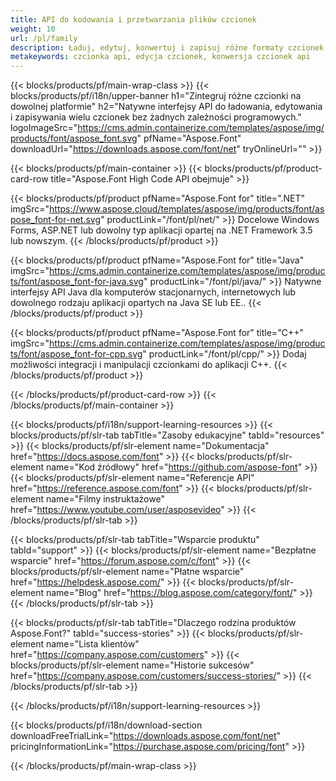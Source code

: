 ```yaml
---
title: API do kodowania i przetwarzania plików czcionek
weight: 10
url: /pl/family
description: Ładuj, edytuj, konwertuj i zapisuj różne formaty czcionek na dowolnej platformie bez żadnych innych zależności oprogramowania dzięki rozwiązaniom dla .NET, C++ i Java
metakeywords: czcionka api, edycja czcionek, konwersja czcionek api
---
```


{{< blocks/products/pf/main-wrap-class >}}
{{< blocks/products/pf/i18n/upper-banner h1="Zintegruj różne czcionki na dowolnej platformie" h2="Natywne interfejsy API do ładowania, edytowania i zapisywania wielu czcionek bez żadnych zależności programowych." logoImageSrc="https://cms.admin.containerize.com/templates/aspose/img/products/font/aspose_font.svg" pfName="Aspose.Font" downloadUrl="https://downloads.aspose.com/font/net" tryOnlineUrl="" >}}

{{< blocks/products/pf/main-container >}}
{{< blocks/products/pf/product-card-row title="Aspose.Font High Code API obejmuje" >}}

{{< blocks/products/pf/product pfName="Aspose.Font for" title=".NET" imgSrc="https://www.aspose.cloud/templates/aspose/img/products/font/aspose_font-for-net.svg" productLink="/font/pl/net/" >}}
Docelowe Windows Forms, ASP.NET lub dowolny typ aplikacji opartej na .NET Framework 3.5 lub nowszym.
{{< /blocks/products/pf/product >}}

{{< blocks/products/pf/product pfName="Aspose.Font for" title="Java" imgSrc="https://cms.admin.containerize.com/templates/aspose/img/products/font/aspose_font-for-java.svg" productLink="/font/pl/java/" >}}
Natywne interfejsy API Java dla komputerów stacjonarnych, internetowych lub dowolnego rodzaju aplikacji opartych na Java SE lub EE..
{{< /blocks/products/pf/product >}}

{{< blocks/products/pf/product pfName="Aspose.Font for" title="C++" imgSrc="https://cms.admin.containerize.com/templates/aspose/img/products/font/aspose_font-for-cpp.svg" productLink="/font/pl/cpp/" >}}
Dodaj możliwości integracji i manipulacji czcionkami do aplikacji C++.
{{< /blocks/products/pf/product >}}

{{< /blocks/products/pf/product-card-row >}}
{{< /blocks/products/pf/main-container >}}

{{< blocks/products/pf/i18n/support-learning-resources >}}
{{< blocks/products/pf/slr-tab tabTitle="Zasoby edukacyjne" tabId="resources" >}}
{{< blocks/products/pf/slr-element name="Dokumentacja" href="https://docs.aspose.com/font" >}}
{{< blocks/products/pf/slr-element name="Kod źródłowy" href="https://github.com/aspose-font" >}}
{{< blocks/products/pf/slr-element name="Referencje API" href="https://reference.aspose.com/font" >}}
{{< blocks/products/pf/slr-element name="Filmy instruktażowe" href="https://www.youtube.com/user/asposevideo" >}}
{{< /blocks/products/pf/slr-tab >}}

{{< blocks/products/pf/slr-tab tabTitle="Wsparcie produktu" tabId="support" >}}
{{< blocks/products/pf/slr-element name="Bezpłatne wsparcie" href="https://forum.aspose.com/c/font" >}}
{{< blocks/products/pf/slr-element name="Płatne wsparcie" href="https://helpdesk.aspose.com/" >}}
{{< blocks/products/pf/slr-element name="Blog" href="https://blog.aspose.com/category/font/" >}}
{{< /blocks/products/pf/slr-tab >}}

{{< blocks/products/pf/slr-tab tabTitle="Dlaczego rodzina produktów Aspose.Font?" tabId="success-stories" >}}
{{< blocks/products/pf/slr-element name="Lista klientów" href="https://company.aspose.com/customers" >}}
{{< blocks/products/pf/slr-element name="Historie sukcesów" href="https://company.aspose.com/customers/success-stories/" >}}
{{< /blocks/products/pf/slr-tab >}}

{{< /blocks/products/pf/i18n/support-learning-resources >}}

{{< blocks/products/pf/i18n/download-section downloadFreeTrialLink="https://downloads.aspose.com/font/net" pricingInformationLink="https://purchase.aspose.com/pricing/font" >}}

{{< /blocks/products/pf/main-wrap-class >}}